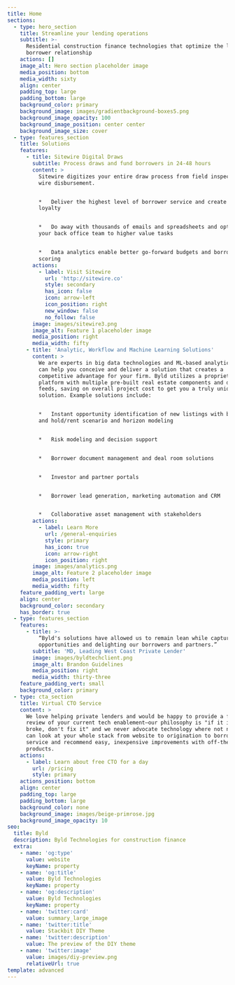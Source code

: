 ```yaml
---
title: Home
sections:
  - type: hero_section
    title: Streamline your lending operations
    subtitle: >-
      Residential construction finance technologies that optimize the lender and
      borrower relationship
    actions: []
    image_alt: Hero section placeholder image
    media_position: bottom
    media_width: sixty
    align: center
    padding_top: large
    padding_bottom: large
    background_color: primary
    background_image: images/gradientbackground-boxes5.png
    background_image_opacity: 100
    background_image_position: center center
    background_image_size: cover
  - type: features_section
    title: Solutions
    features:
      - title: Sitewire Digital Draws
        subtitle: Process draws and fund borrowers in 24-48 hours
        content: >
          Sitewire digitizes your entire draw process from field inspection to
          wire disbursement.


          *   Deliver the highest level of borrower service and create enduring
          loyalty


          *   Do away with thousands of emails and spreadsheets and optimize
          your back office team to higher value tasks


          *   Data analytics enable better go-forward budgets and borrower risk
          scoring
        actions:
          - label: Visit Sitewire
            url: 'http://sitewire.co'
            style: secondary
            has_icon: false
            icon: arrow-left
            icon_position: right
            new_window: false
            no_follow: false
        image: images/sitewire3.png
        image_alt: Feature 1 placeholder image
        media_position: right
        media_width: fifty
      - title: 'Analytic, Workflow and Machine Learning Solutions'
        content: >
          We are experts in big data technologies and ML-based analytics, and
          can help you conceive and deliver a solution that creates a
          competitive advantage for your firm. Byld utilizes a proprietary data
          platform with multiple pre-built real estate components and data
          feeds, saving on overall project cost to get you a truly unique
          solution. Example solutions include:


          *   Instant opportunity identification of new listings with best use
          and hold/rent scenario and horizon modeling


          *   Risk modeling and decision support


          *   Borrower document management and deal room solutions


          *   Investor and partner portals


          *   Borrower lead generation, marketing automation and CRM


          *   Collaborative asset management with stakeholders
        actions:
          - label: Learn More
            url: /general-enquiries
            style: primary
            has_icon: true
            icon: arrow-right
            icon_position: right
        image: images/analytics.png
        image_alt: Feature 2 placeholder image
        media_position: left
        media_width: fifty
    feature_padding_vert: large
    align: center
    background_color: secondary
    has_border: true
  - type: features_section
    features:
      - title: >-
          “Byld's solutions have allowed us to remain lean while capturing new
          opportunities and delighting our borrowers and partners.”
        subtitle: 'MD, Leading West Coast Private Lender'
        image: images/byldtechclient.png
        image_alt: Brandon Guidelines
        media_position: right
        media_width: thirty-three
    feature_padding_vert: small
    background_color: primary
  - type: cta_section
    title: Virtual CTO Service
    content: >
      We love helping private lenders and would be happy to provide a free
      review of your current tech enablement—our philosophy is "if it isn't
      broke, don't fix it" and we never advocate technology where not needed. We
      can look at your whole stack from website to origination to borrower
      service and recommend easy, inexpensive improvements with off-the-shelf
      products.
    actions:
      - label: Learn about free CTO for a day
        url: /pricing
        style: primary
    actions_position: bottom
    align: center
    padding_top: large
    padding_bottom: large
    background_color: none
    background_image: images/beige-primrose.jpg
    background_image_opacity: 10
seo:
  title: Byld
  description: Byld Technologies for construction finance
  extra:
    - name: 'og:type'
      value: website
      keyName: property
    - name: 'og:title'
      value: Byld Technologies
      keyName: property
    - name: 'og:description'
      value: Byld Technologies
      keyName: property
    - name: 'twitter:card'
      value: summary_large_image
    - name: 'twitter:title'
      value: Stackbit DIY Theme
    - name: 'twitter:description'
      value: The preview of the DIY theme
    - name: 'twitter:image'
      value: images/diy-preview.png
      relativeUrl: true
template: advanced
---
```

